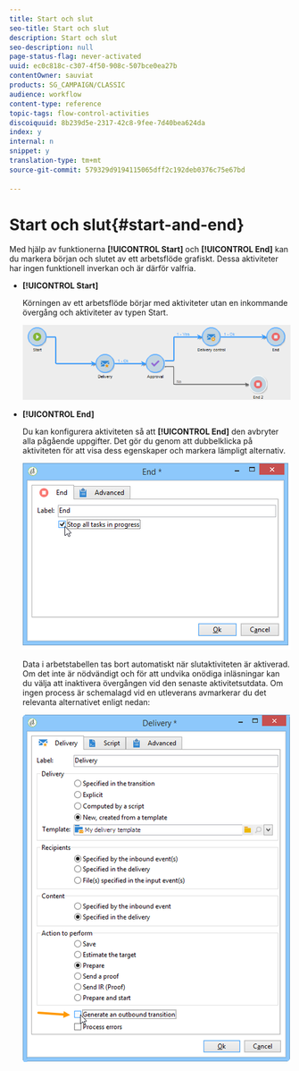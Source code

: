 ```yaml
---
title: Start och slut
seo-title: Start och slut
description: Start och slut
seo-description: null
page-status-flag: never-activated
uuid: ec0c818c-c307-4f50-908c-507bce0ea27b
contentOwner: sauviat
products: SG_CAMPAIGN/CLASSIC
audience: workflow
content-type: reference
topic-tags: flow-control-activities
discoiquuid: 8b239d5e-2317-42c8-9fee-7d40bea624da
index: y
internal: n
snippet: y
translation-type: tm+mt
source-git-commit: 579329d9194115065dff2c192deb0376c75e67bd

---
```



# Start och slut{#start-and-end}

Med hjälp av funktionerna **[!UICONTROL Start]** och **[!UICONTROL End]** kan du markera början och slutet av ett arbetsflöde grafiskt. Dessa aktiviteter har ingen funktionell inverkan och är därför valfria.

* **[!UICONTROL Start]**

   Körningen av ett arbetsflöde börjar med aktiviteter utan en inkommande övergång och aktiviteter av typen Start.

   ![](assets/s_user_segmentation_start_stop.png)

* **[!UICONTROL End]**

   Du kan konfigurera aktiviteten så att **[!UICONTROL End]** den avbryter alla pågående uppgifter. Det gör du genom att dubbelklicka på aktiviteten för att visa dess egenskaper och markera lämpligt alternativ.

   ![](assets/s_user_segmentation_end.png)

   Data i arbetstabellen tas bort automatiskt när slutaktiviteten är aktiverad. Om det inte är nödvändigt och för att undvika onödiga inläsningar kan du välja att inaktivera övergången vid den senaste aktivitetsutdata. Om ingen process är schemalagd vid en utleverans avmarkerar du det relevanta alternativet enligt nedan:

   ![](assets/s_advuser_delivery_option_no_output.png)

